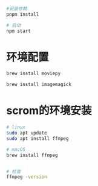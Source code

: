```bash
#安装依赖
pnpm install

# 启动
npm start
```

# 环境配置
```bash
brew install moviepy

brew install imagemagick
```

# scrom的环境安装
```bash
# linux
sudo apt update
sudo apt install ffmpeg

# macOS
brew install ffmpeg


# 检查
ffmpeg -version

```
